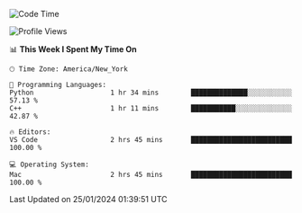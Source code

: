 <!--START_SECTION:waka-->
![Code Time](http://img.shields.io/badge/Code%20Time-652%20hrs%2057%20mins-blue)

![Profile Views](http://img.shields.io/badge/Profile%20Views-0-blue)

📊 **This Week I Spent My Time On** 

```text
🕑︎ Time Zone: America/New_York

💬 Programming Languages: 
Python                   1 hr 34 mins        ██████████████░░░░░░░░░░░   57.13 % 
C++                      1 hr 11 mins        ███████████░░░░░░░░░░░░░░   42.87 % 

🔥 Editors: 
VS Code                  2 hrs 45 mins       █████████████████████████   100.00 % 

💻 Operating System: 
Mac                      2 hrs 45 mins       █████████████████████████   100.00 % 
```


 Last Updated on 25/01/2024 01:39:51 UTC
<!--END_SECTION:waka-->
